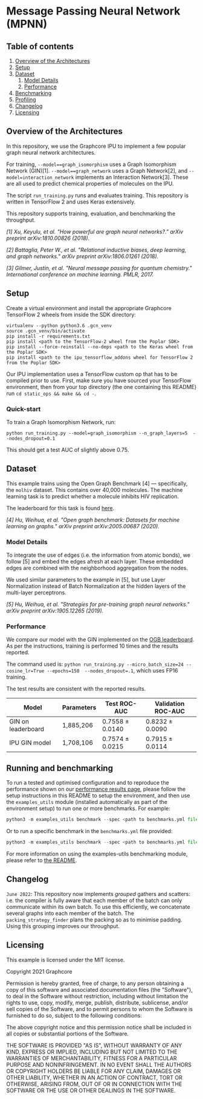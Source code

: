 # Message Passing Neural Network (MPNN)

## Table of contents

1. [Overview of the Architectures](#overview)
2. [Setup](#setup)
3. [Dataset](#dataset)
    1. [Model Details](#model)
    2. [Performance](#performance)
4. [Benchmarking](#benchmarking)
5. [Profiling](#profiling)
6. [Changelog](#changelog)
7. [Licensing](#licensing)

## Overview of the Architectures <a name='overview' ></a>

In this repository, we use the Graphcore IPU to implement a few popular graph neural network architectures.

For training, `--model==graph_isomorphism` uses a Graph Isomorphism Network (GIN)[1]. `--model==graph_network` uses a Graph Network[2], and `--model=interaction_network` implements an Interaction Network[3]. These are all used to predict chemical properties of molecules on the IPU.

The script `run_training.py` runs and evaluates training. This repository is written in TensorFlow 2 and uses Keras extensively.

This repository supports training, evaluation, and benchmarking the throughput.

<!--
-->
*[1] Xu, Keyulu, et al. "How powerful are graph neural networks?." arXiv preprint arXiv:1810.00826 (2018).*

*[2] Battaglia, Peter W., et al. "Relational inductive biases, deep learning, and graph networks." arXiv preprint arXiv:1806.01261 (2018).*

*[3] Gilmer, Justin, et al. "Neural message passing for quantum chemistry." International conference on machine learning. PMLR, 2017.*

## Setup <a name='setup' ></a>

Create a virtual environment and install the appropriate Graphcore TensorFlow 2 wheels from inside
the SDK directory:

```shell
virtualenv --python python3.6 .gcn_venv
source .gcn_venv/bin/activate
pip install -r requirements.txt
pip install <path to the TensorFlow-2 wheel from the Poplar SDK>
pip install --force-reinstall --no-deps <path to the Keras wheel from the Poplar SDK>
pip install <path to the ipu_tensorflow_addons wheel for TensorFlow 2 from the Poplar SDK>
```

Our IPU implementation uses a TensorFlow custom op that has to be compiled prior to use.
First, make sure you have sourced your TensorFlow environment, then from
your top directory (the one containing this README) run
`cd static_ops && make && cd -`.

### Quick-start

To train a Graph Isomorphism Network, run:

```shell
python run_training.py --model=graph_isomorphism --n_graph_layers=5  --nodes_dropout=0.1
```

This should get a test AUC of slightly above 0.75.

## Dataset <a name='dataset' ></a>

This example trains using the Open Graph Benchmark [4] — specifically, the `molhiv` dataset. This contains over 40,000 molecules. The machine learning task is to predict whether a molecule inhibits HIV replication.

The leaderboard for this task is found [here](https://ogb.stanford.edu/docs/leader_graphprop/).

*[4] Hu, Weihua, et al. "Open graph benchmark: Datasets for machine learning on graphs." arXiv preprint arXiv:2005.00687 (2020).*

### Model Details <a name='model' ></a>

To integrate the use of edges (i.e. the information from atomic bonds), we follow [5] and embed the edges afresh at each layer. These embedded edges are combined with the neighborhood aggregation from the nodes.

We used similar parameters to the example in [5], but use Layer Normalization instead of Batch Normalization at the hidden layers of the multi-layer perceptrons.

*[5] Hu, Weihua, et al. "Strategies for pre-training graph neural networks." arXiv preprint arXiv:1905.12265 (2019).*

### Performance <a name='performance' ></a>

We compare our model with the GIN implemented on the [OGB leaderboard](https://ogb.stanford.edu/docs/leader_graphprop/#ogbg-molhiv). As per the instructions, training is performed 10 times and the results reported.

The command used is: `python run_training.py --micro_batch_size=24 --cosine_lr=True --epochs=150  --nodes_dropout=.1`, which uses FP16 training.

The test results are consistent with the reported results.

| Model | Parameters | Test ROC-AUC | Validation ROC-AUC |
|----|----|----|----|
| GIN on leaderboard | 1,885,206| 0.7558 ± 0.0140 | 0.8232 ± 0.0090 |
| IPU GIN model | 1,708,106 | 0.7574 ± 0.0215 | 0.7915 ± 0.0114|

## Running and benchmarking

To run a tested and optimised configuration and to reproduce the performance shown on our [performance results page](https://www.graphcore.ai/performance-results), please follow the setup instructions in this README to setup the environment, and then use the `examples_utils` module (installed automatically as part of the environment setup) to run one or more benchmarks. For example:

```python
python3 -m examples_utils benchmark --spec <path to benchmarks.yml file>
```

Or to run a specific benchmark in the `benchmarks.yml` file provided:

```python
python3 -m examples_utils benchmark --spec <path to benchmarks.yml file> --benchmark <name of benchmark>
```

For more information on using the examples-utils benchmarking module, please refer to [the README](https://github.com/graphcore/examples-utils/blob/master/examples_utils/benchmarks/README.md).

## Changelog <a name='changelog' ></a>

`June 2022`: This repository now implements *grouped* gathers and scatters: i.e. the compiler
is fully aware that each member of the batch can only communicate within its own
batch. To use this efficiently, we concatenate several graphs into each member
of the batch. The `packing_strategy_finder` plans the packing so as to minimise
padding. Using this grouping improves our throughput.

## Licensing <a name='licensing' ></a>

This example is licensed under the MIT license.

Copyright 2021 Graphcore

Permission is hereby granted, free of charge, to any person obtaining a copy of this software and associated documentation files (the "Software"), to deal in the Software without restriction, including without limitation the rights to use, copy, modify, merge, publish, distribute, sublicense, and/or sell copies of the Software, and to permit persons to whom the Software is furnished to do so, subject to the following conditions:

The above copyright notice and this permission notice shall be included in all copies or substantial portions of the Software.

THE SOFTWARE IS PROVIDED "AS IS", WITHOUT WARRANTY OF ANY KIND, EXPRESS OR IMPLIED, INCLUDING BUT NOT LIMITED TO THE WARRANTIES OF MERCHANTABILITY, FITNESS FOR A PARTICULAR PURPOSE AND NONINFRINGEMENT. IN NO EVENT SHALL THE AUTHORS OR COPYRIGHT HOLDERS BE LIABLE FOR ANY CLAIM, DAMAGES OR OTHER LIABILITY, WHETHER IN AN ACTION OF CONTRACT, TORT OR OTHERWISE, ARISING FROM, OUT OF OR IN CONNECTION WITH THE SOFTWARE OR THE USE OR OTHER DEALINGS IN THE SOFTWARE.
